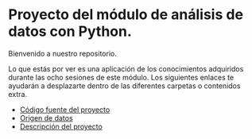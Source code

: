 # Proyecto del módulo de análisis de datos con Python.

Bienvenido a nuestro repositorio.

Lo que estás por ver es una aplicación de los conocimientos adquiridos durante las ocho sesiones de este módulo. Los siguientes enlaces te ayudarán a desplazarte dentro de las diferentes carpetas o contenidos extra. 

- [Código fuente del proyecto](https://github.com/CrisTafRos/Proyecto_DSPython_Eq6/blob/main/Proyecto_Python.ipynb)
- [Origen de datos](https://github.com/CrisTafRos/Proyecto_DSPython_Eq6/blob/main/tenencias_autos.csv)
- [Descripción del proyecto](https://github.com/CrisTafRos/Proyecto_DSPython_Eq6/blob/main/POSTWORK.md)
